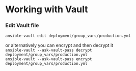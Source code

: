 Working with Vault
============

### Edit Vault file
`ansible-vault edit deployment/group_vars/production.yml`  

or alternatively you can encrypt and then decrypt it  
`ansible-vault --ask-vault-pass decrypt deployment/group_vars/production.yml`  
`ansible-vault --ask-vault-pass encrypt deployment/group_vars/production.yml`
